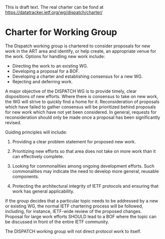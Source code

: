 
This is draft text. The real charter can be fond at https://datatracker.ietf.org/wg/dispatch/charter/

# Charter for Working Group

The Dispatch working group is chartered to consider proposals for
new work in the ART area and identify, or help create, an appropriate
venue for the work. Options for handling new work include:

- Directing the work to an existing WG.
- Developing a proposal for a BOF.
- Developing a charter and establishing consensus for a new WG.
- Rejecting and deferring work.

A major objective of the DISPATCH WG is to provide timely, clear
dispositions of new efforts. Where there is consensus to take
on new work, the WG will strive to quickly find a home for it.
Reconsideration of proposals which have failed to gather consensus
will be prioritized behind proposals for new work which have not
yet been considered. In general, requests for reconsideration
should only be made once a proposal has been significantly
revised.

Guiding principles will include:

1. Providing a clear problem statement for proposed new work.

2. Prioritizing new efforts so that area does not take on more work
than it can effectively complete.

3. Looking for commonalities among ongoing development efforts.
Such commonalities may indicate the need to develop more
general, reusable components.

4. Protecting the architectural integrity of IETF protocols and
ensuring that work has general applicability.

If the group decides that a particular topic needs to be addressed by
a new or existing WG, the normal IETF chartering process will be
followed, including, for instance, IETF-wide review of the proposed
changes. Proposal for large work efforts SHOULD lead to a BOF where
the topic can be discussed in front of the entire IETF community.

The DISPATCH working group will not direct protocol work to itself.

